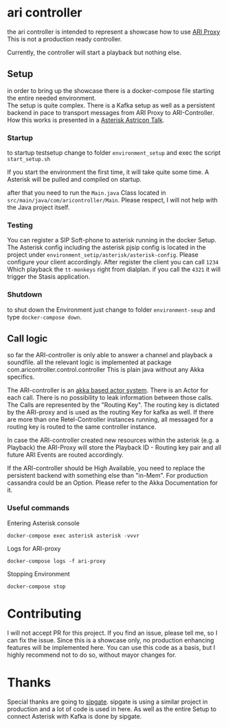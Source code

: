
# ari controller

the ari controller is intended to represent a showcase how to use [ARI Proxy](https://github.com/retel-io/ari-proxy)
This is not a production ready controller. 

Currently, the controller will start a playback but nothing else.

## Setup
in order to bring up the showcase there is a docker-compose file starting the entire needed environment.  
The setup is quite complex. There is a Kafka setup as well as a persistent backend in pace to transport messages from ARI Proxy to ARI-Controller.
How this works is presented in a [Asterisk Astricon Talk](https://www.youtube.com/watch?v=vMCyuItMYxE).

### Startup
to startup testsetup change to folder `environment_setup` and exec the script `start_setup.sh`

If you start the environment the first time, it will take quite some time. A Asterisk will be pulled and compiled on startup.

after that you need to run the `Main.java` Class located in `src/main/java/com/aricontroller/Main`.
Please respect, I will not help with the Java project itself. 

### Testing
You can register a SIP Soft-phone to asterisk running in the docker Setup. The Asterisk config including the asterisk pjsip config is located in the project under `environment_setip/asterisk/asterisk-config`. Please configure your client accordingly.
After register the client you can call `1234` Which playback the `tt-monkeys` right from dialplan. if you call the `4321` it will trigger the Stasis application.

### Shutdown
to shut down the Environment just change to folder `environment-seup` and type `docker-compose down`.

## Call logic
so far the ARI-controller is only able to answer a channel and playback a soundfile. 
all the relevant logic is implemented at package com.aricontroller.control.controller
This is plain java without any Akka specifics.
 
The ARI-controller is an [akka based actor system](https://doc.akka.io/docs/akka/current/typed/actors.html). There is an Actor for each call. There is no possibility to leak information between those calls. The Calls are represented by the "Routing Key". The routing key is dictated by the ARI-proxy and is used as the routing Key for kafka as well. If there are more than one Retel-Controller instances running, all messaged for a routing key is routed to the same controller instance.

In case the ARI-controller created new resources within the asterisk (e.g. a Playback) the ARI-Proxy will store the Playback ID - Routing key pair and all future ARI Events are routed accordingly.

If the ARI-controller should be High Available, you need to replace the persistent backend with something else than "in-Mem". For production cassandra could be an Option. Please refer to the Akka Documentation for it.

### Useful commands

Entering Asterisk console
```shell
docker-compose exec asterisk asterisk -vvvr
```

Logs for ARI-proxy
```shell
docker-compose logs -f ari-proxy
```

Stopping Environment
```shell
docker-compose stop
```

# Contributing
I will not accept PR for this project. If you find an issue, please tell me, so I can fix the issue. Since this is a showcase only, no production enhancing features will be implemented here.
You can use this code as a basis, but I highly recommend not to do so, without mayor changes for. 

# Thanks
Special thanks are going to [sipgate](https://www.sipgate.de). sipgate is using a similar project in production and a lot of code is used in here.
As well as the entire Setup to connect Asterisk with Kafka is done by sipgate.
